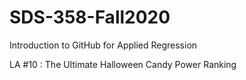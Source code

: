# SDS-358-Fall2020
Introduction to GitHub for Applied Regression

LA #10 : The Ultimate Halloween Candy Power Ranking
